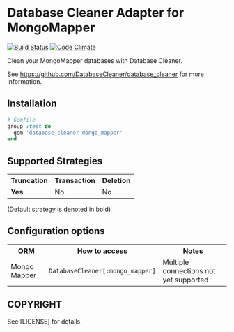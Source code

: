 # Database Cleaner Adapter for MongoMapper

[![Build Status](https://travis-ci.org/DatabaseCleaner/database_cleaner-mongo_mapper.svg?branch=master)](https://travis-ci.org/DatabaseCleaner/database_cleaner-mongo_mapper)
[![Code Climate](https://codeclimate.com/github/DatabaseCleaner/database_cleaner-mongo_mapper/badges/gpa.svg)](https://codeclimate.com/github/DatabaseCleaner/database_cleaner-mongo_mapper)

Clean your MongoMapper databases with Database Cleaner.

See https://github.com/DatabaseCleaner/database_cleaner for more information.

## Installation

```ruby
# Gemfile
group :test do
  gem 'database_cleaner-mongo_mapper'
end
```

## Supported Strategies

<table>
  <tbody>
    <tr>
      <th>Truncation</th>
      <th>Transaction</th>
      <th>Deletion</th>
    </tr>
    <tr>
      <td> <b>Yes</b></td>
      <td> No</td>
      <td> No</td>
    </tr>
  </tbody>
</table>

(Default strategy is denoted in bold)

## Configuration options

<table>
  <tbody>
    <tr>
      <th>ORM</th>
      <th>How to access</th>
      <th>Notes</th>
    </tr>
    <tr>
      <td> Mongo Mapper</td>
      <td> <code>DatabaseCleaner[:mongo_mapper]</code></td>
      <td> Multiple connections not yet supported</td>
    </tr>
  </tbody>
</table>

## COPYRIGHT

See [LICENSE] for details.

